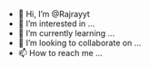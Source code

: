 - 👋 Hi, I’m @Rajrayyt
- 👀 I’m interested in ...
- 🌱 I’m currently learning ...
- 💞️ I’m looking to collaborate on ...
- 📫 How to reach me ...

<!---
Rajrayyt/Rajrayyt is a ✨ special ✨ repository because its `README.md` (this file) appears on your GitHub profile.
You can click the Preview link to take a look at your changes.
--->
